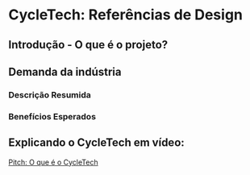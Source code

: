 # CycleTech: Referências de Design
## Introdução - O que é o projeto?

## Demanda da indústria

### Descrição Resumida

### Benefícios Esperados

## Explicando o CycleTech em vídeo:
[Pitch: O que é o CycleTech](#)